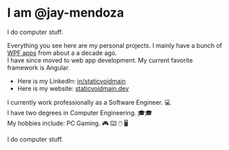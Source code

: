 # I am @jay-mendoza 
I do computer stuff.

Everything you see here are my personal projects. I mainly have a bunch of [WPF apps](https://github.com/jay-mendoza?tab=repositories&q=wpf) from about a a decade ago.<br/>
I have since moved to web app development. My current favorite framework is Angular.

- Here is my LinkedIn: [in/staticvoidmain](https://www.linkedin.com/in/staticvoidmain/)
- Here is my website: [staticvoidmain.dev](https://staticvoidmain.dev)

I currently work professionally as a Software Engineer. 💻<br/>
I have two degrees in Computer Engineering. 🎓🎓<br/>
My hobbies include: PC Gaming. 🎮 ⌨️ 🖱️ 🖥️<br/>

I do computer stuff.

<!---
jay-mendoza/jay-mendoza is a ✨ special ✨ repository because its `README.md` (this file) appears on your GitHub profile.
You can click the Preview link to take a look at your changes.
--->
